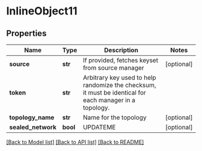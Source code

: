 # InlineObject11

## Properties
Name | Type | Description | Notes
------------ | ------------- | ------------- | -------------
**source** | **str** | If provided, fetches keyset from source manager | [optional] 
**token** | **str** | Arbitrary key used to help randomize the checksum, it must be identical for each manager in a topology. | 
**topology_name** | **str** | Name for the topology | [optional] 
**sealed_network** | **bool** | UPDATEME | [optional] 

[[Back to Model list]](../README.md#documentation-for-models) [[Back to API list]](../README.md#documentation-for-api-endpoints) [[Back to README]](../README.md)


